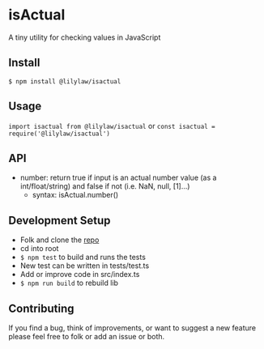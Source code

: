 # isActual

A tiny utility for checking values in JavaScript

## Install

`$ npm install @lilylaw/isactual`

## Usage

`import isactual from @lilylaw/isactual`
or
`const isactual = require('@lilylaw/isactual')`

## API

- number: return true if input is an actual number value (as a int/float/string) and false if not (i.e. NaN, null, [1]...)
  - syntax: isActual.number(<value>)

## Development Setup

- Folk and clone the [repo](https://github.com/lily-law/isActual.git)
- cd into root
- `$ npm test` to build and runs the tests
- New test can be written in tests/test.ts
- Add or improve code in src/index.ts
- `$ npm run build` to rebuild lib

## Contributing 

If you find a bug, think of improvements, or want to suggest a new feature please feel free to folk or add an issue or both. 